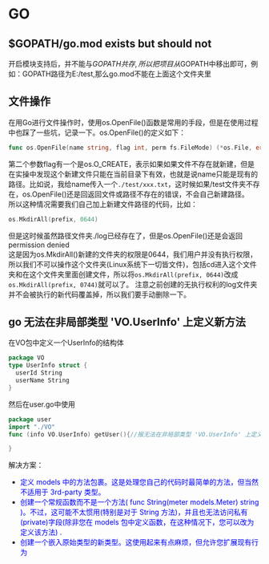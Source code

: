 # GO


## $GOPATH/go.mod exists but should not

开启模块支持后，并不能与$GOPATH共存,所以把项目从$GOPATH中移出即可，例如：GOPATH路径为E:/test,那么go.mod不能在上面这个文件夹里
## 文件操作
在用Go进行文件操作时，使用os.OpenFile()函数是常用的手段，但是在使用过程中也踩了一些坑，记录一下。os.OpenFile()的定义如下：
```GO
func os.OpenFile(name string, flag int, perm fs.FileMode) (*os.File, error)

```

第二个参数flag有一个是os.O_CREATE，表示如果如果文件不存在就新建，但是在实操中发现这个新建文件只能在当前目录下有效，也就是说name只能是现有的路径。比如说，我给name传入一个`./test/xxx.txt`，这时候如果/test文件夹不存在，os.OpenFile()还是回返回文件或路径不存在的错误，不会自己新建路径。<br>
所以这种情况需要我们自己加上新建文件路径的代码，比如：
```GO
os.MkdirAll(prefix, 0644)
```
但是这时候虽然路径文件夹./log已经存在了，但是os.OpenFile()还是会返回permission denied<br>
这是因为os.MkdirAll()新建的文件夹的权限是0644，我们用户并没有执行权限，所以我们不可以操作这个文件夹(Linux系统下一切皆文件)，包括cd进入这个文件夹和在这个文件夹里面创建文件，所以将`os.MkdirAll(prefix, 0644)`改成`os.MkdirAll(prefix, 0744)`就可以了。
注意之前创建的无执行权利的log文件夹并不会被执行的新代码覆盖掉，所以我们要手动删除一下。

## go 无法在非局部类型 'VO.UserInfo' 上定义新方法

在VO包中定义一个UserInfo的结构体
```GO
package VO
type UserInfo struct {
  userId String
  userName String
}
```
然后在user.go中使用
```GO
package user
import "./VO"
func (info VO.UserInfo) getUser(){//报无法在非局部类型 'VO.UserInfo' 上定义新方法

}
```
解决方案：<br>
- <font color="blue">定义 models 中的方法包裹。这是处理您自己的代码时最简单的方法，但当然不适用于 3rd-party 类型。</font><br>
- <font color="blue">创建一个常规函数而不是一个方法( func String(meter models.Meter) string )。不过，这可能不太惯用(特别是对于 String 方法)，并且也无法访问私有(private)字段(除非您在 models 包中定义函数，在这种情况下，您可以改为定义该方法) .</font><br>
- <font color="blue">创建一个嵌入原始类型的新类型。这使用起来有点麻烦，但允许您扩展现有行为</font>



